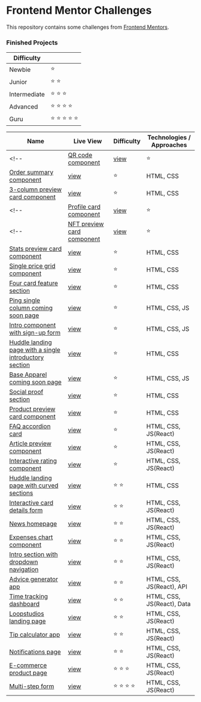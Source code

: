 # Frontend Mentor Challenges

This repository contains some challenges from [Frontend Mentors](https://www.frontendmentor.io/challenges). 

### Finished Projects

|Difficulty | |
|---|---|
| Newbie | :star: |
| Junior | :star: :star: |
| Intermediate | :star: :star: :star:  |
| Advanced | :star: :star: :star: :star: |
| Guru | :star: :star: :star: :star: :star: |

| Name                                                                                                                                                                                            |Live View|Difficulty| Technologies / Approaches |
|-------------------------------------------------------------------------------------------------------------------------------------------------------------------------------------------------|---|---|---------------------------|
<!-- | [QR code component](https://github.com/azateser/frontendMentor_Projects/tree/main/src/QR%20code%20component)                                                                                    | [view]() | :star:   | HTML, CSS                 | -->
| [Order summary component](https://github.com/selmakoksal/frontendMentor_Projects/tree/main/src/Order%20summary%20component)                                                                        | [view]() | :star:   | HTML, CSS                 |
| [3-column preview card component](https://github.com/selmakoksal/frontendMentor_Projects/tree/main/src/3-column%20preview%20card%20component)                                                      | [view]() | :star:   | HTML, CSS                 |
<!-- | [Profile card component](https://github.com/azateser/frontendMentor_Projects/tree/main/src/Profile%20card%20component)                                                                          | [view]() | :star:   | HTML, CSS                 | -->
<!-- | [NFT preview card component](https://github.com/azateser/frontendMentor_Projects/tree/main/src/NFT%20preview%20card%20component)                                                                | [view]() | :star:   | HTML, CSS                 |
| [Stats preview card component](https://github.com/azateser/frontendMentor_Projects/tree/main/src/Stats%20preview%20card%20component)                                                            | [view]() | :star:   | HTML, CSS                 |
| [Single price grid component](https://github.com/azateser/frontendMentor_Projects/tree/main/src/Single%20price%20grid%20component)                                                              | [view]() | :star:   | HTML, CSS                 |
| [Four card feature section](https://github.com/azateser/frontendMentor_Projects/tree/main/src/Four%20card%20feature%20section)                                                                  | [view]() | :star:   | HTML, CSS                 |
| [Ping single column coming soon page](https://github.com/azateser/frontendMentor_Projects/tree/main/src/Ping%20single%20column%20coming%20soon%20page)                                          | [view]() | :star:   | HTML, CSS, JS             |
| [Intro component with sign-up form](https://github.com/azateser/frontendMentor_Projects/tree/main/src/Intro%20component%20with%20sign-up%20form)                                                | [view]() | :star:   | HTML, CSS, JS             |
| [Huddle landing page with a single introductory section](https://github.com/azateser/frontendMentor_Projects/tree/main/src/Huddle%20landing%20page%20with%20a%20single%20introductory%20section) | [view]() | :star:   | HTML, CSS                 |
| [Base Apparel coming soon page](https://github.com/azateser/frontendMentor_Projects/tree/main/src/Base%20Apparel%20coming%20soon%20page)                                                        | [view]() | :star:   | HTML, CSS, JS             |
| [Social proof section](https://github.com/azateser/frontendMentor_Projects/tree/main/src/Social%20proof%20section)                                                                              | [view]() | :star:   | HTML, CSS                 |
| [Product preview card component](https://github.com/azateser/frontendMentor_Projects/tree/main/src/Product%20preview%20card%20component)                                                        | [view]() | :star:   | HTML, CSS                 |
| [FAQ accordion card](https://github.com/azateser/frontendMentor_Projects/tree/main/src/FAQ%20accordion%20card)                                                                                     | [view]() | :star:   | HTML, CSS, JS(React)      |
| [Article preview component](https://github.com/azateser/frontendMentor_Projects/tree/main/src/Article%20preview%20component)                                                                                     | [view]() | :star:   | HTML, CSS, JS(React)      |
| [Interactive rating component](https://github.com/azateser/frontendMentor_Projects/tree/main/src/Interactive%20rating%20component)                                                                                     | [view]() | :star:   | HTML, CSS, JS(React)      |
| [Huddle landing page with curved sections](https://github.com/azateser/frontendMentor_Projects/tree/main/src/Huddle%20landing%20page%20with%20curved%20sections)                                                                                     | [view]() | :star: :star:   | HTML, CSS     |
| [Interactive card details form](https://github.com/azateser/frontendMentor_Projects/tree/main/src/Interactive%20card%20details%20form)                                                                                     | [view]() | :star: :star:   | HTML, CSS, JS(React)      |
| [News homepage](https://github.com/azateser/frontendMentor_Projects/tree/main/src/News%20homepage)                                                                                     | [view]() | :star: :star:   | HTML, CSS, JS(React)      |
| [Expenses chart component](https://github.com/azateser/frontendMentor_Projects/tree/main/src/Expenses%20chart%20component)                                                                                     | [view]() | :star: :star:   | HTML, CSS, JS(React)      |
| [Intro section with dropdown navigation](https://github.com/azateser/frontendMentor_Projects/tree/main/src/Intro%20section%20with%20dropdown%20navigation)                                                                                     | [view]() | :star: :star:  | HTML, CSS, JS(React)      |
| [Advice generator app](https://github.com/azateser/frontendMentor_Projects/tree/main/src/Advice%20generator%20app)                                                                                     | [view]() | :star: :star:  | HTML, CSS, JS(React), API      |
| [Time tracking dashboard](https://github.com/azateser/frontendMentor_Projects/tree/main/src/Time%20tracking%20dashboard)                                                                                     | [view]() | :star: :star:  | HTML, CSS, JS(React), Data      |
| [Loopstudios landing page](https://github.com/azateser/frontendMentor_Projects/tree/main/src/Loopstudios%20landing%20page)                                                                                     | [view]() | :star: :star:  | HTML, CSS, JS(React)      |
| [Tip calculator app](https://github.com/azateser/frontendMentor_Projects/tree/main/src/Tip%20calculator%20app)                                                                                     | [view]() | :star: :star:  | HTML, CSS, JS(React)      |
| [Notifications page](https://github.com/azateser/frontendMentor_Projects/tree/main/src/Notifications%20page)                                                                                     | [view]() | :star: :star:  | HTML, CSS, JS(React)      |
| [E-commerce product page](https://github.com/azateser/frontendMentor_Projects/tree/main/src/E-commerce%20Product%20page)                                                                                     | [view]() | :star: :star: :star:  | HTML, CSS, JS(React)      |
| [Multi-step form](https://github.com/azateser/frontendMentor_Projects/tree/main/src/Multi-step%20form)                                                                                     | [view]() | :star: :star: :star: :star:  | HTML, CSS, JS(React)      | -->
